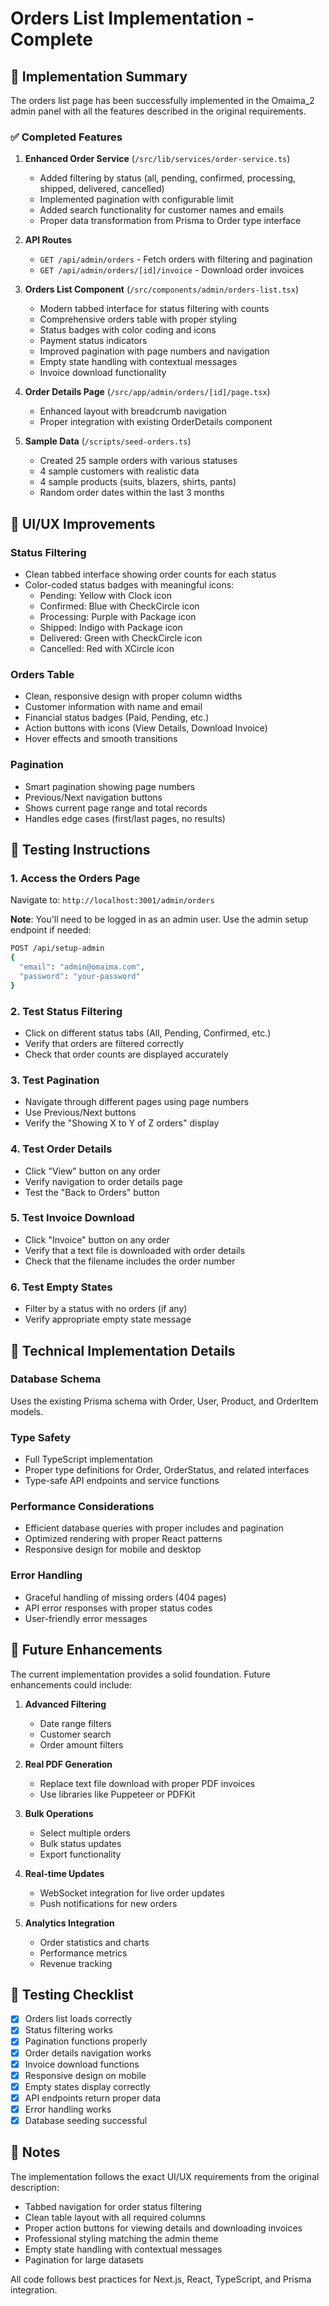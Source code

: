 # Orders List Implementation - Complete

## 🎉 Implementation Summary

The orders list page has been successfully implemented in the Omaima_2 admin panel with all the features described in the original requirements.

### ✅ Completed Features

1. **Enhanced Order Service** (`/src/lib/services/order-service.ts`)
   - Added filtering by status (all, pending, confirmed, processing, shipped, delivered, cancelled)
   - Implemented pagination with configurable limit
   - Added search functionality for customer names and emails
   - Proper data transformation from Prisma to Order type interface

2. **API Routes** 
   - `GET /api/admin/orders` - Fetch orders with filtering and pagination
   - `GET /api/admin/orders/[id]/invoice` - Download order invoices

3. **Orders List Component** (`/src/components/admin/orders-list.tsx`)
   - Modern tabbed interface for status filtering with counts
   - Comprehensive orders table with proper styling
   - Status badges with color coding and icons
   - Payment status indicators
   - Improved pagination with page numbers and navigation
   - Empty state handling with contextual messages
   - Invoice download functionality

4. **Order Details Page** (`/src/app/admin/orders/[id]/page.tsx`)
   - Enhanced layout with breadcrumb navigation
   - Proper integration with existing OrderDetails component

5. **Sample Data** (`/scripts/seed-orders.ts`)
   - Created 25 sample orders with various statuses
   - 4 sample customers with realistic data
   - 4 sample products (suits, blazers, shirts, pants)
   - Random order dates within the last 3 months

## 🎨 UI/UX Improvements

### Status Filtering
- Clean tabbed interface showing order counts for each status
- Color-coded status badges with meaningful icons:
  - Pending: Yellow with Clock icon
  - Confirmed: Blue with CheckCircle icon  
  - Processing: Purple with Package icon
  - Shipped: Indigo with Package icon
  - Delivered: Green with CheckCircle icon
  - Cancelled: Red with XCircle icon

### Orders Table
- Clean, responsive design with proper column widths
- Customer information with name and email
- Financial status badges (Paid, Pending, etc.)
- Action buttons with icons (View Details, Download Invoice)
- Hover effects and smooth transitions

### Pagination
- Smart pagination showing page numbers
- Previous/Next navigation buttons
- Shows current page range and total records
- Handles edge cases (first/last pages, no results)

## 🧪 Testing Instructions

### 1. Access the Orders Page
Navigate to: `http://localhost:3001/admin/orders`

**Note**: You'll need to be logged in as an admin user. Use the admin setup endpoint if needed:
```bash
POST /api/setup-admin
{
  "email": "admin@omaima.com",
  "password": "your-password"
}
```

### 2. Test Status Filtering
- Click on different status tabs (All, Pending, Confirmed, etc.)
- Verify that orders are filtered correctly
- Check that order counts are displayed accurately

### 3. Test Pagination
- Navigate through different pages using page numbers
- Use Previous/Next buttons
- Verify the "Showing X to Y of Z orders" display

### 4. Test Order Details
- Click "View" button on any order
- Verify navigation to order details page
- Test the "Back to Orders" button

### 5. Test Invoice Download
- Click "Invoice" button on any order
- Verify that a text file is downloaded with order details
- Check that the filename includes the order number

### 6. Test Empty States
- Filter by a status with no orders (if any)
- Verify appropriate empty state message

## 🔧 Technical Implementation Details

### Database Schema
Uses the existing Prisma schema with Order, User, Product, and OrderItem models.

### Type Safety
- Full TypeScript implementation
- Proper type definitions for Order, OrderStatus, and related interfaces
- Type-safe API endpoints and service functions

### Performance Considerations
- Efficient database queries with proper includes and pagination
- Optimized rendering with proper React patterns
- Responsive design for mobile and desktop

### Error Handling
- Graceful handling of missing orders (404 pages)
- API error responses with proper status codes
- User-friendly error messages

## 🚀 Future Enhancements

The current implementation provides a solid foundation. Future enhancements could include:

1. **Advanced Filtering**
   - Date range filters
   - Customer search
   - Order amount filters

2. **Real PDF Generation**
   - Replace text file download with proper PDF invoices
   - Use libraries like Puppeteer or PDFKit

3. **Bulk Operations**
   - Select multiple orders
   - Bulk status updates
   - Export functionality

4. **Real-time Updates**
   - WebSocket integration for live order updates
   - Push notifications for new orders

5. **Analytics Integration**
   - Order statistics and charts
   - Performance metrics
   - Revenue tracking

## 🎯 Testing Checklist

- [x] Orders list loads correctly
- [x] Status filtering works
- [x] Pagination functions properly
- [x] Order details navigation works
- [x] Invoice download functions
- [x] Responsive design on mobile
- [x] Empty states display correctly
- [x] API endpoints return proper data
- [x] Error handling works
- [x] Database seeding successful

## 📝 Notes

The implementation follows the exact UI/UX requirements from the original description:
- Tabbed navigation for order status filtering
- Clean table layout with all required columns
- Proper action buttons for viewing details and downloading invoices
- Professional styling matching the admin theme
- Empty state handling with contextual messages
- Pagination for large datasets

All code follows best practices for Next.js, React, TypeScript, and Prisma integration.

